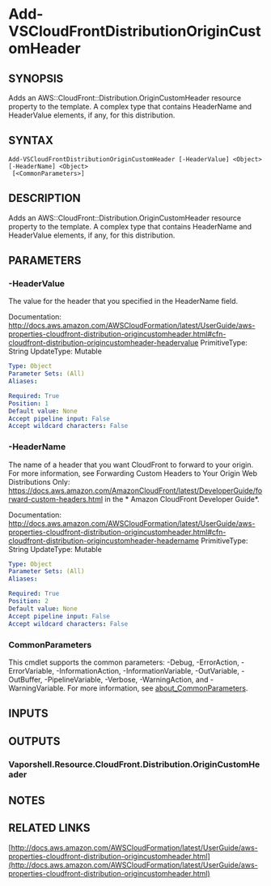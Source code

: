 # Add-VSCloudFrontDistributionOriginCustomHeader

## SYNOPSIS
Adds an AWS::CloudFront::Distribution.OriginCustomHeader resource property to the template.
A complex type that contains HeaderName and HeaderValue elements, if any, for this distribution.

## SYNTAX

```
Add-VSCloudFrontDistributionOriginCustomHeader [-HeaderValue] <Object> [-HeaderName] <Object>
 [<CommonParameters>]
```

## DESCRIPTION
Adds an AWS::CloudFront::Distribution.OriginCustomHeader resource property to the template.
A complex type that contains HeaderName and HeaderValue elements, if any, for this distribution.

## PARAMETERS

### -HeaderValue
The value for the header that you specified in the HeaderName field.

Documentation: http://docs.aws.amazon.com/AWSCloudFormation/latest/UserGuide/aws-properties-cloudfront-distribution-origincustomheader.html#cfn-cloudfront-distribution-origincustomheader-headervalue
PrimitiveType: String
UpdateType: Mutable

```yaml
Type: Object
Parameter Sets: (All)
Aliases:

Required: True
Position: 1
Default value: None
Accept pipeline input: False
Accept wildcard characters: False
```

### -HeaderName
The name of a header that you want CloudFront to forward to your origin.
For more information, see Forwarding Custom Headers to Your Origin Web Distributions Only: https://docs.aws.amazon.com/AmazonCloudFront/latest/DeveloperGuide/forward-custom-headers.html in the * Amazon CloudFront Developer Guide*.

Documentation: http://docs.aws.amazon.com/AWSCloudFormation/latest/UserGuide/aws-properties-cloudfront-distribution-origincustomheader.html#cfn-cloudfront-distribution-origincustomheader-headername
PrimitiveType: String
UpdateType: Mutable

```yaml
Type: Object
Parameter Sets: (All)
Aliases:

Required: True
Position: 2
Default value: None
Accept pipeline input: False
Accept wildcard characters: False
```

### CommonParameters
This cmdlet supports the common parameters: -Debug, -ErrorAction, -ErrorVariable, -InformationAction, -InformationVariable, -OutVariable, -OutBuffer, -PipelineVariable, -Verbose, -WarningAction, and -WarningVariable. For more information, see [about_CommonParameters](http://go.microsoft.com/fwlink/?LinkID=113216).

## INPUTS

## OUTPUTS

### Vaporshell.Resource.CloudFront.Distribution.OriginCustomHeader
## NOTES

## RELATED LINKS

[http://docs.aws.amazon.com/AWSCloudFormation/latest/UserGuide/aws-properties-cloudfront-distribution-origincustomheader.html](http://docs.aws.amazon.com/AWSCloudFormation/latest/UserGuide/aws-properties-cloudfront-distribution-origincustomheader.html)

